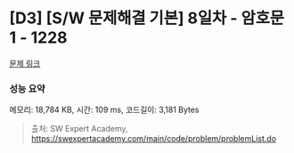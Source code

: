 # [D3] [S/W 문제해결 기본] 8일차 - 암호문1 - 1228 

[문제 링크](https://swexpertacademy.com/main/code/problem/problemDetail.do?contestProbId=AV14w-rKAHACFAYD) 

### 성능 요약

메모리: 18,784 KB, 시간: 109 ms, 코드길이: 3,181 Bytes



> 출처: SW Expert Academy, https://swexpertacademy.com/main/code/problem/problemList.do